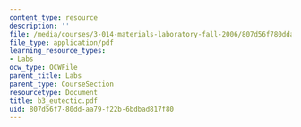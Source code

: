 ```yaml
---
content_type: resource
description: ''
file: /media/courses/3-014-materials-laboratory-fall-2006/807d56f780ddaa79f22b6bdbad817f80_b3_eutectic.pdf
file_type: application/pdf
learning_resource_types:
- Labs
ocw_type: OCWFile
parent_title: Labs
parent_type: CourseSection
resourcetype: Document
title: b3_eutectic.pdf
uid: 807d56f7-80dd-aa79-f22b-6bdbad817f80
---
```

